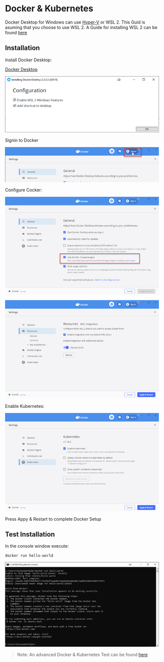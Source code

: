 # Docker & Kubernetes

Docker Desktop for Windows can use [Hyper-V](https://docs.docker.com/docker-for-windows/install/) or WSL 2. This Guid is asuming that you choose to use WSL 2. A Guide for installing WSL 2 can be found [here](wsl.md)

## Installation

Install Docker Desktop:

[Docker Desktop](https://hub.docker.com/editions/community/docker-ce-desktop-windows)

![docker-desktop](../_images/docker-desktop.png)

Signin to Docker

![docker-signin](../_images/docker-signin.png)

Configure Cocker:

![wsl-engine](../_images/wsl-engine.png)

![wsl-engine-resources](../_images/wsl-engine-resources.png)

Enable Kubernetes:

![kubernetes](../_images/kubernetes.png)

Press Appy & Restart to complete Docker Setup

## Test Installation

In the console window execute:

```
docker run hello-world
```

![docker-test](../_images/docker-test.png)

> Note: An advanced Docker & Kubernetes Test can be found [here](../containers/readme.md)
